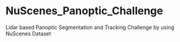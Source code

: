 # NuScenes_Panoptic_Challenge
Lidar based Panoptic Segmentation and Tracking Challenge by using NuScenes Dataset
